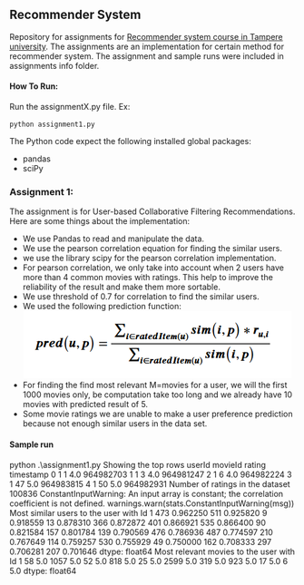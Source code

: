 ## Recommender System 
Repository for assignments for [Recommender system course in Tampere university](https://www.tuni.fi/en/students-guide/curriculum/course-units/uta-ykoodi-53272?year=2023).
The assignments are an implementation for certain method for recommender system. 
The assignment and sample runs were included in assignments info folder.

#### How To Run:
Run the assignmentX.py file. Ex:

    python assignment1.py

The Python code expect the following installed global packages:
- pandas
- sciPy

### Assignment 1:
The assignment is for User-based Collaborative Filtering Recommendations.
Here are some things about the implementation:
- We use Pandas to read and manipulate the data.
- We use the pearson correlation equation for finding the similar users. 
- we use the library scipy for the pearson correlation implementation.
- For pearson correlation, we only take into account when 2 users have more than 4 common movies with ratings. This help to improve the reliability of the result and make them more sortable.
- We use threshold of 0.7 for correlation to find the similar users.
- We used the following prediction function:
![predictionFunction](markdownResources\predictionFunction.png)
- For finding the find most relevant M=movies for a user, we will the first 1000 movies only, be computation take too long and we already have 10 movies with predicted result of 5.
- Some movie ratings we are unable to make a user preference prediction because not enough similar users in the data set.

#### Sample run

python .\assignment1.py
Showing the top rows
   userId  movieId  rating  timestamp
0       1        1     4.0  964982703
1       1        3     4.0  964981247
2       1        6     4.0  964982224
3       1       47     5.0  964983815
4       1       50     5.0  964982931
Number of ratings in the dataset 100836
ConstantInputWarning: An input array is constant; the correlation coefficient is not defined.
  warnings.warn(stats.ConstantInputWarning(msg))
Most similar users to the user with Id 1
473    0.962250
511    0.925820
9      0.918559
13     0.878310
366    0.872872
401    0.866921
535    0.866400
90     0.821584
157    0.801784
139    0.790569
476    0.786936
487    0.774597
210    0.767649
114    0.759257
530    0.755929
49     0.750000
162    0.708333
297    0.706281
207    0.701646
dtype: float64
Most relevant movies to the user with Id 1
58      5.0
1057    5.0
52      5.0
818     5.0
25      5.0
2599    5.0
319     5.0
923     5.0
17      5.0
6       5.0
dtype: float64
